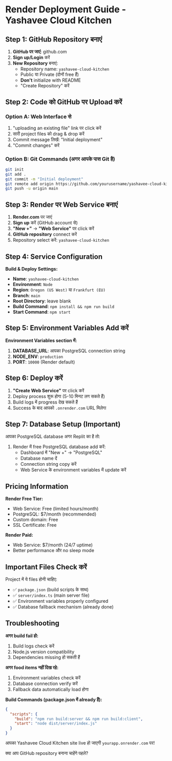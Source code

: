 # Render Deployment Guide - Yashavee Cloud Kitchen

## Step 1: GitHub Repository बनाएं

1. **GitHub पर जाएं**: github.com
2. **Sign up/Login** करें
3. **New Repository** बनाएं:
   - Repository name: `yashavee-cloud-kitchen`
   - Public या Private (दोनों free हैं)
   - **Don't** initialize with README
   - "Create Repository" करें

## Step 2: Code को GitHub पर Upload करें

### Option A: Web Interface से
1. "uploading an existing file" link पर click करें
2. सारी project files को drag & drop करें
3. Commit message लिखें: "Initial deployment"
4. "Commit changes" करें

### Option B: Git Commands (अगर आपके पास Git है)
```bash
git init
git add .
git commit -m "Initial deployment"
git remote add origin https://github.com/yourusername/yashavee-cloud-kitchen.git
git push -u origin main
```

## Step 3: Render पर Web Service बनाएं

1. **Render.com** पर जाएं
2. **Sign up** करें (GitHub account से)
3. **"New +"** → **"Web Service"** पर click करें
4. **GitHub repository** connect करें
5. Repository select करें: `yashavee-cloud-kitchen`

## Step 4: Service Configuration

**Build & Deploy Settings:**
- **Name**: `yashavee-cloud-kitchen`
- **Environment**: `Node`
- **Region**: `Oregon (US West)` या `Frankfurt (EU)`
- **Branch**: `main`
- **Root Directory**: leave blank
- **Build Command**: `npm install && npm run build`
- **Start Command**: `npm start`

## Step 5: Environment Variables Add करें

**Environment Variables section में:**
1. **DATABASE_URL**: आपका PostgreSQL connection string
2. **NODE_ENV**: `production`
3. **PORT**: `10000` (Render default)

## Step 6: Deploy करें

1. **"Create Web Service"** पर click करें
2. Deploy process शुरू होगा (5-10 मिनट लग सकते हैं)
3. Build logs में progress देख सकते हैं
4. Success के बाद आपको `.onrender.com` URL मिलेगा

## Step 7: Database Setup (Important)

आपका PostgreSQL database अगर Replit का है तो:
1. Render में free PostgreSQL database add करें:
   - Dashboard में "New +" → "PostgreSQL"
   - Database name दें
   - Connection string copy करें
   - Web Service के environment variables में update करें

## Pricing Information

**Render Free Tier:**
- Web Service: Free (limited hours/month)
- PostgreSQL: $7/month (recommended)
- Custom domain: Free
- SSL Certificate: Free

**Render Paid:**
- Web Service: $7/month (24/7 uptime)
- Better performance और no sleep mode

## Important Files Check करें

Project में ये files होनी चाहिए:
- ✅ `package.json` (build scripts के साथ)
- ✅ `server/index.ts` (main server file)
- ✅ Environment variables properly configured
- ✅ Database fallback mechanism (already done)

## Troubleshooting

**अगर build fail हो:**
1. Build logs check करें
2. Node.js version compatibility
3. Dependencies missing हो सकती हैं

**अगर food items नहीं दिख रहे:**
1. Environment variables check करें
2. Database connection verify करें
3. Fallback data automatically load होगा

**Build Commands (package.json में already हैं):**
```json
{
  "scripts": {
    "build": "npm run build:server && npm run build:client",
    "start": "node dist/server/index.js"
  }
}
```

आपका Yashavee Cloud Kitchen site live हो जाएगी `yourapp.onrender.com` पर!

क्या आप GitHub repository बनाना चाहेंगे पहले?